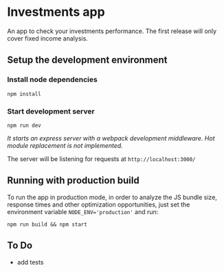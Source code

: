 # Investments app
An app to check your investments performance. The first release will only cover fixed income analysis.

## Setup the development environment
### Install node dependencies
```
npm install
```
### Start development server
```
npm run dev
```
*It starts an express server with a webpack development middleware. Hot module replacement is not implemented.*

The server will be listening for requests at `http://localhost:3000/`

## Running with production build
To run the app in production mode, in order to analyze the JS bundle size, response times and other optimization opportunities, just set the environment variable `NODE_ENV='production'` and run:
```
npm run build && npm start
```

## To Do
- add tests
